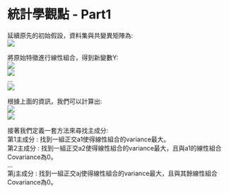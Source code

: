 # 統計學觀點 - Part1  
延續原先的初始假設，資料集與共變異矩陣為:  
<img src="https://latex.codecogs.com/svg.image?X^{T}&space;=&space;[x_{1}...x_{m}]&space;;&space;Cov(X)=\Sigma&space;" />  
  
將原始特徵進行線性組合，得到新變數Y:  
<img src="https://latex.codecogs.com/svg.image?Y_{1}&space;=&space;a_{1}^{T}X&space;=&space;a_{11}x_{1}&plus;...&plus;a_{1m}x_{m}"/>  
<img src="https://latex.codecogs.com/svg.image?Y_{2}&space;=&space;a_{2}^{T}X&space;=&space;a_{21}x_{1}&plus;...&plus;a_{2m}x_{m}"/>  
...  
<img src="https://latex.codecogs.com/svg.image?Y_{m}&space;=&space;a_{m}^{T}X&space;=&space;a_{m1}x_{1}&plus;...&plus;a_{mm}x_{m}"/>  
  
根據上面的資訊，我們可以計算出:  
<img src="https://latex.codecogs.com/svg.image?Var(Y_{i})=Var(a_{i}^{T}X)=Cov(a_{i}^{T}X&space;,&space;a_{i}^{T}X)=a_{i}^{T}\Sigma&space;a_{i}" />  
<img src="https://latex.codecogs.com/svg.image?Cov(Y_{i}&space;,&space;Y_{k})=Cov(a_{i}^{T}X,a_{k}^{T}X)=a_{i}^{T}\Sigma&space;a_{k}" />  
  
接著我們定義一套方法來尋找主成分:  
第1主成分 : 找到一組正交a1使得線性組合的variance最大。  
第2主成分 : 找到一組正交a2使得線性組合的variance最大，且與a1的線性組合Covariance為0。  
...  
第j主成分 : 找到一組正交aj使得線性組合的variance最大，且與其餘線性組合Covariance為0。  
